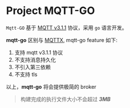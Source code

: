 # Project MQTT-GO
`Mqtt-GO` 基于 [MQTT v3.1.1](http://docs.oasis-open.org/mqtt/mqtt/v3.1.1/os/mqtt-v3.1.1-os.html) 协议，采用 `go` 语言开发。

**mqtt-go** 区别与 [MQTTX](https://github.com/Amazingwujun/mqttx), mqtt-go feature 如下:

1. 支持 mqtt v3.1.1 协议
2. 不支持消息持久化
3. 不引入第三依赖
4. 不支持 tls

以上，**mqtt-go** 将会提供极简的 broker
> 构建完成的执行文件大小不会超过 ***3MB***



